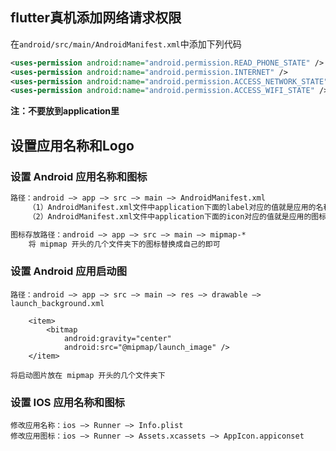 ## flutter真机添加网络请求权限

在`android/src/main/AndroidManifest.xml`中添加下列代码

```xml
<uses-permission android:name="android.permission.READ_PHONE_STATE" />
<uses-permission android:name="android.permission.INTERNET" />
<uses-permission android:name="android.permission.ACCESS_NETWORK_STATE" />
<uses-permission android:name="android.permission.ACCESS_WIFI_STATE" />
```

**注：不要放到application里**



## 设置应用名称和Logo

### 设置 Android 应用名称和图标

```html
路径：android —> app —> src —> main —> AndroidManifest.xml
	（1）AndroidManifest.xml文件中application下面的label对应的值就是应用的名称；
	（2）AndroidManifest.xml文件中application下面的icon对应的值就是应用的图标文件；

图标存放路径：android —> app —> src —> main —> mipmap-*
	将 mipmap 开头的几个文件夹下的图标替换成自己的即可
```

### 设置 Android 应用启动图

```
路径：android —> app —> src —> main —> res —> drawable —> launch_background.xml

    <item>
        <bitmap
            android:gravity="center"
            android:src="@mipmap/launch_image" />
    </item>
    
将启动图片放在 mipmap 开头的几个文件夹下
```



### 设置 IOS 应用名称和图标

```
修改应用名称：ios —> Runner —> Info.plist
修改应用图标：ios —> Runner —> Assets.xcassets —> AppIcon.appiconset
```


